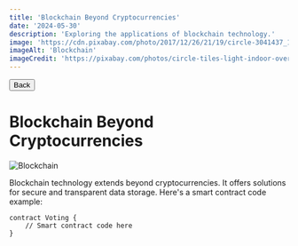```yaml
---
title: 'Blockchain Beyond Cryptocurrencies'
date: '2024-05-30'
description: 'Exploring the applications of blockchain technology.'
image: 'https://cdn.pixabay.com/photo/2017/12/26/21/19/circle-3041437_1280.jpg'
imageAlt: 'Blockchain'
imageCredit: 'https://pixabay.com/photos/circle-tiles-light-indoor-overview-3041437/'
---
```

<html>
    <head>
        <link rel="stylesheet" href="/post.css" />
    </head>
    <button onclick="window.history.back()">Back</button>
</html>

# Blockchain Beyond Cryptocurrencies

![Blockchain](https://cdn.pixabay.com/photo/2017/12/26/21/19/circle-3041437_1280.jpg)

Blockchain technology extends beyond cryptocurrencies. It offers solutions for secure and transparent data storage. Here's a smart contract code example:

```solidity
contract Voting {
    // Smart contract code here
}
